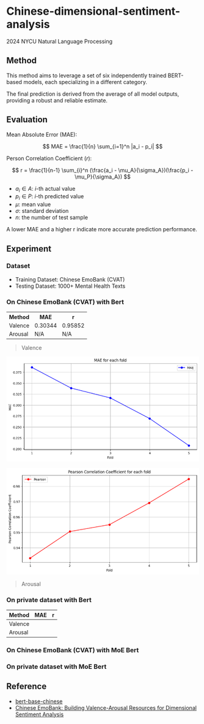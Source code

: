 # Chinese-dimensional-sentiment-analysis
2024 NYCU Natural Language Processing

## Method

This method aims to leverage a set of six independently trained BERT-based models, each specializing in a different category. 

The final prediction is derived from the average of all model outputs, providing a robust and reliable estimate.

## Evaluation

Mean Absolute Error (MAE):

$$
  MAE = \frac{1}{n} \sum_{i=1}^n |a_i - p_i|
$$

Person Correlation Coefficient ($r$):

$$
  r = \frac{1}{n-1} \sum_{i}^n (\frac{a_i - \mu_A}{\sigma_A})(\frac{p_i - \mu_P}{\sigma_A})
$$

- $a_i \in A$: $i$-th actual value
- $p_i \in P$: $i$-th predicted value
- $\mu$: mean value
- $\sigma$: standard deviation
- $n$: the number of test sample

A lower MAE and a higher r indicate more accurate prediction performance.

## Experiment

### Dataset

- Training Dataset: Chinese EmoBank (CVAT)
- Testing Dataset: 1000+ Mental Health Texts

### On Chinese EmoBank (CVAT) with Bert

<center>
  <table>
    <tr>
      <th>
        Method
      </th>
      <th>
        MAE
      </th>
      <th>
        r
      </th>
    </tr>
    <tr>
      <td>
        Valence
      </td>
      <td>
        0.30344
      </td>
      <td>
        0.95852
      </td>
    </tr>
    <tr>
      <td>
        Arousal
      </td>
      <td>
        N/A
      </td>
      <td>
        N/A
      </td>
    </tr>
  </table>
</center>

> Valence

![bert_v_mae](./image/bert_v_mae.png)

![bert_v_r](./image/bert_v_r.png)

> Arousal

### On private dataset with Bert

|Method|MAE|r|
|--|--|--|
|Valence|||
|Arousal|||

### On Chinese EmoBank (CVAT) with MoE Bert

### On private dataset with MoE Bert

## Reference

- [bert-base-chinese](https://huggingface.co/google-bert/bert-base-chinese)
- [Chinese EmoBank: Building Valence-Arousal Resources for Dimensional Sentiment Analysis](https://dl.acm.org/doi/full/10.1145/3489141)

